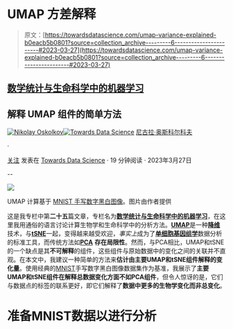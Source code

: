 # UMAP 方差解释

> 原文：[https://towardsdatascience.com/umap-variance-explained-b0eacb5b0801?source=collection_archive---------6-----------------------#2023-03-27](https://towardsdatascience.com/umap-variance-explained-b0eacb5b0801?source=collection_archive---------6-----------------------#2023-03-27)

## [数学统计与生命科学中的机器学习](https://towardsdatascience.com/tagged/stats-ml-life-sciences)

## 解释 UMAP 组件的简单方法

[](https://nikolay-oskolkov.medium.com/?source=post_page-----b0eacb5b0801--------------------------------)[![Nikolay Oskolkov](../Images/23ec4d70ea0d237eb26782c0c98ed00a.png)](https://nikolay-oskolkov.medium.com/?source=post_page-----b0eacb5b0801--------------------------------)[](https://towardsdatascience.com/?source=post_page-----b0eacb5b0801--------------------------------)[![Towards Data Science](../Images/a6ff2676ffcc0c7aad8aaf1d79379785.png)](https://towardsdatascience.com/?source=post_page-----b0eacb5b0801--------------------------------) [尼古拉·奥斯科尔科夫](https://nikolay-oskolkov.medium.com/?source=post_page-----b0eacb5b0801--------------------------------)

·

[关注](https://medium.com/m/signin?actionUrl=https%3A%2F%2Fmedium.com%2F_%2Fsubscribe%2Fuser%2F8570b484f56c&operation=register&redirect=https%3A%2F%2Ftowardsdatascience.com%2Fumap-variance-explained-b0eacb5b0801&user=Nikolay+Oskolkov&userId=8570b484f56c&source=post_page-8570b484f56c----b0eacb5b0801---------------------post_header-----------) 发表在 [Towards Data Science](https://towardsdatascience.com/?source=post_page-----b0eacb5b0801--------------------------------) · 19 分钟阅读 · 2023年3月27日[](https://medium.com/m/signin?actionUrl=https%3A%2F%2Fmedium.com%2F_%2Fvote%2Ftowards-data-science%2Fb0eacb5b0801&operation=register&redirect=https%3A%2F%2Ftowardsdatascience.com%2Fumap-variance-explained-b0eacb5b0801&user=Nikolay+Oskolkov&userId=8570b484f56c&source=-----b0eacb5b0801---------------------clap_footer-----------)

--

[](https://medium.com/m/signin?actionUrl=https%3A%2F%2Fmedium.com%2F_%2Fbookmark%2Fp%2Fb0eacb5b0801&operation=register&redirect=https%3A%2F%2Ftowardsdatascience.com%2Fumap-variance-explained-b0eacb5b0801&source=-----b0eacb5b0801---------------------bookmark_footer-----------)![](../Images/4a5c3be44e4808f1ca5e658c9ba47eaf.png)

UMAP 计算基于 [MNIST 手写数字黑白图像](https://en.wikipedia.org/wiki/MNIST_database)。图片由作者提供

这是我专栏中第**二十五**篇文章，专栏名为[**数学统计与生命科学中的机器学习**](https://towardsdatascience.com/tagged/stats-ml-life-sciences)，在这里我用通俗的语言讨论计算生物学和生命科学中的分析方法。[**UMAP**](https://arxiv.org/abs/1802.03426)是一种[**降维**](https://en.wikipedia.org/wiki/Dimensionality_reduction)技术，与[**tSNE**](https://en.wikipedia.org/wiki/T-distributed_stochastic_neighbor_embedding)一起，变得越来越受欢迎，*事实上*成为了[**单细胞基因组学**](https://en.wikipedia.org/wiki/Single-cell_sequencing)数据分析的标准工具，而传统方法如[**PCA**](https://en.wikipedia.org/wiki/Principal_component_analysis) **存在局限性**。然而，与PCA相比，UMAP和tSNE的一个缺点是其**不可解释**的组件，这些组件与原始数据中的变化之间的关联并不直观。在本文中，我建议一种简单的方法来**估计由主要UMAP和tSNE组件解释的变化量**。使用经典的[MNIST](https://en.wikipedia.org/wiki/MNIST_database)手写数字黑白图像数据集作为基准，我展示了**主要UMAP和tSNE组件在解释总数据变化方面不如PCA组件**，但令人惊讶的是，它们与数据点的标签的联系更好，即它们解释了**数据中更多的生物学变化而非总变化**。

# 准备MNIST数据以进行分析
